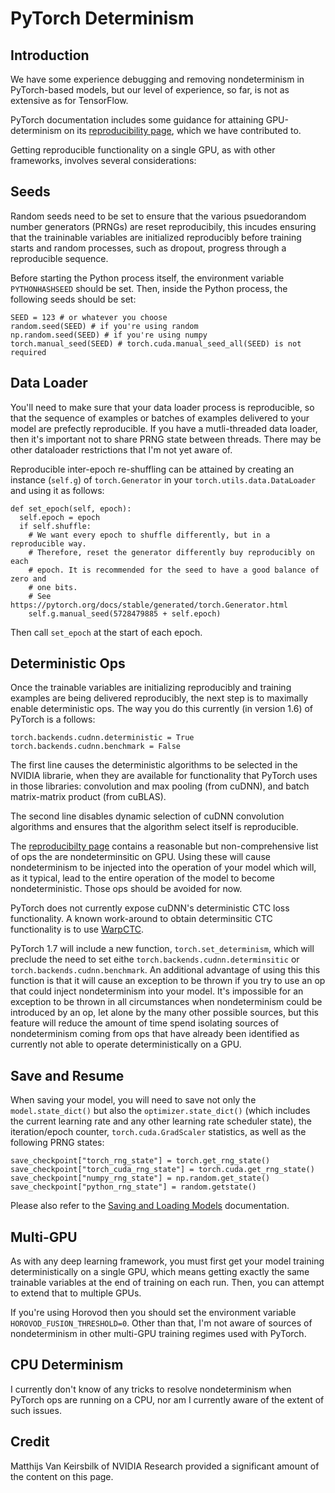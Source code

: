 # PyTorch Determinism

## Introduction

We have some experience debugging and removing nondeterminism in PyTorch-based
models, but our level of experience, so far, is not as extensive as for
TensorFlow.

PyTorch documentation includes some guidance for attaining GPU-determinism on
its [reproducibility page][1], which we have contributed to.

Getting reproducible functionality on a single GPU, as with other frameworks,
involves several considerations:

## Seeds

Random seeds need to be set to ensure that the various psuedorandom number
generators (PRNGs) are reset reproducibily, this incudes ensuring that the
traininable variables are initialized reproducibly before training starts and
random processes, such as dropout, progress through a reproducible sequence.

Before starting the Python process itself, the environment variable
`PYTHONHASHSEED` should be set. Then, inside the Python process, the following
seeds should be set:

```
SEED = 123 # or whatever you choose
random.seed(SEED) # if you're using random
np.random.seed(SEED) # if you're using numpy
torch.manual_seed(SEED) # torch.cuda.manual_seed_all(SEED) is not required
```

## Data Loader

You'll need to make sure that your data loader process is reproducible, so that
the sequence of examples or batches of examples delivered to your model are
prefectly reproducible. If you have a mutli-threaded data loader, then it's
important not to share PRNG state between threads. There may be other
dataloader restrictions that I'm not yet aware of.

Reproducible inter-epoch re-shuffling can be attained by creating
an instance (`self.g`) of `torch.Generator` in your
`torch.utils.data.DataLoader` and using it as follows:

```
def set_epoch(self, epoch):
  self.epoch = epoch
  if self.shuffle:
    # We want every epoch to shuffle differently, but in a reproducible way.
	# Therefore, reset the generator differently buy reproducibly on each
	# epoch. It is recommended for the seed to have a good balance of zero and
	# one bits.
	# See https://pytorch.org/docs/stable/generated/torch.Generator.html
    self.g.manual_seed(5728479885 + self.epoch)
```

Then call `set_epoch` at the start of each epoch.

## Deterministic Ops

Once the trainable variables are initializing reproducibly and training
examples are being delivered reproducibly, the next step is to maximally enable
deterministic ops. The way you do this currently (in version 1.6) of PyTorch
is a follows:

```
torch.backends.cudnn.deterministic = True
torch.backends.cudnn.benchmark = False
```

The first line causes the deterministic algorithms to be selected in the NVIDIA
librarie, when they are available for functionality that PyTorch uses in those
libraries: convolution and max pooling (from cuDNN), and batch matrix-matrix
product (from cuBLAS).

The second line disables dynamic selection of cuDNN convolution algorithms
and ensures that the algorithm select itself is reproducible.

The [reproducibilty page][1] contains a reasonable but non-comprehensive list of
ops the are nondeterminsitic on GPU. Using these will cause nondeterminism to
be injected into the operation of your model which will, as it typical, lead to
the entire operation of the model to become nondeterministic. Those ops should
be avoided for now.

PyTorch does not currently expose cuDNN's deterministic CTC loss functionality.
A known work-around to obtain determinsitic CTC functionality is to use
[WarpCTC][2].

PyTorch 1.7 will include a new function, `torch.set_determinism`, which will
preclude the need to set eithe `torch.backends.cudnn.determinsitic` or
`torch.backends.cudnn.benchmark`. An additional advantage of using this this
function is that it will cause an exception to be thrown if you try to use an
op that could inject nondeterminism into your model. It's impossible for an
exception to be thrown in all circumstances when nondeterminism could be
introduced by an op, let alone by the many other possible sources, but this
feature will reduce the amount of time spend isolating sources of nondeterminism
coming from ops that have already been identified as currently not able to
operate deterministically on a GPU.

## Save and Resume

When saving your model, you will need to save not only the `model.state_dict()`
but also the `optimizer.state_dict()` (which includes the current
learning rate and any other learning rate scheduler state), the iteration/epoch
counter, `torch.cuda.GradScaler` statistics, as well as the following PRNG
states:

```
save_checkpoint["torch_rng_state"] = torch.get_rng_state()
save_checkpoint["torch_cuda_rng_state"] = torch.cuda.get_rng_state()
save_checkpoint["numpy_rng_state"] = np.random.get_state()
save_checkpoint["python_rng_state"] = random.getstate()
```

Please also refer to the [Saving and Loading Models][3] documentation.

## Multi-GPU

As with any deep learning framework, you must first get your model training
deterministically on a single GPU, which means getting exactly the same
trainable variables at the end of training on each run. Then, you can attempt
to extend that to multiple GPUs.

If you're using Horovod then you should set the environment variable
`HOROVOD_FUSION_THRESHOLD=0`. Other than that, I'm not aware of sources of
nondeterminism in other multi-GPU training regimes used with PyTorch.

## CPU Determinism

I currently don't know of any tricks to resolve nondeterminism when PyTorch ops
are running on a CPU, nor am I currently aware of the extent of such issues.

## Credit

Matthijs Van Keirsbilk of NVIDIA Research provided a significant amount of
the content on this page.

[1]: https://pytorch.org/docs/stable/notes/randomness.html
[2]: https://github.com/SeanNaren/warp-ctc
[3]: https://pytorch.org/tutorials/beginner/saving_loading_models.html
